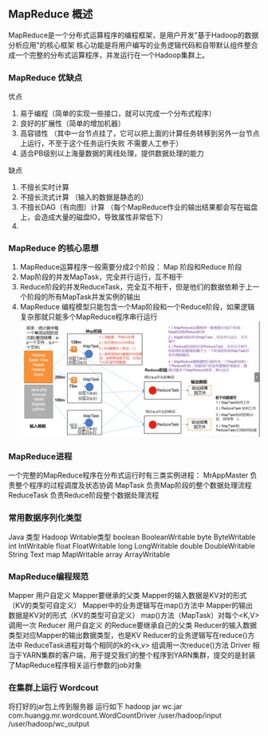 ## MapReduce 概述
MapReduce是一个分布式运算程序的编程框架，是用户开发"基于Hadoop的数据分析应用"的核心框架
核心功能是将用户编写的业务逻辑代码和自带默认组件整合成一个完整的分布式运算程序，并发运行在一个Hadoop集群上。

### MapReduce 优缺点
优点 
1. 易于编程（简单的实现一些接口，就可以完成一个分布式程序）
2. 良好的扩展性（简单的增加机器）
3. 高容错性 （其中一台节点挂了，它可以把上面的计算任务转移到另外一台节点上运行，不至于这个任务运行失败 不需要人工参于）
4. 适合PB级别以上海量数据的离线处理，提供数据处理的能力

缺点
1. 不擅长实时计算
2. 不擅长流式计算 （输入的数据是静态的）
3. 不擅长DAG（有向图）计算 （每个MapReduce作业的输出结果都会写在磁盘上，会造成大量的磁盘IO，导致属性非常低下）
4. 

### MapReduce 的核心思想
1. MapReduce运算程序一般需要分成2个阶段： Map 阶段和Reduce 阶段
2. Map阶段的并发MapTask，完全并行运行，互不相干
3. Reduce阶段的并发ReduceTask，完全互不相干，但是他们的数据依赖于上一个阶段的所有MapTask并发实例的输出
4. MapReduce 编程模型只能包含一个Map阶段和一个Reduce阶段，如果逻辑复杂那就只能多个MapReduce程序串行运行
![](imgs/001MapReduce编程核心思想.png)

### MapReduce进程
一个完整的MapReduce程序在分布式运行时有三类实例进程：
MrAppMaster 负责整个程序的过程调度及状态协调
MapTask 负责Map阶段的整个数据处理流程
ReduceTask  负责Reduce阶段整个数据处理流程

### 常用数据序列化类型
Java 类型    Hadoop Writable类型
boolean        BooleanWritable
byte            ByteWritable
int             IntWritable
float           FloatWritable
long            LongWritable
double          DoubleWritable
String          Text
map             MapWritable
array           ArrayWritable


### MapReduce编程规范
Mapper 
    用户自定义 Mapper要继承的父类
    Mapper的输入数据是KV对的形式（KV的类型可自定义）
    Mapper中的业务逻辑写在map()方法中
    Mapper的输出数据是KV对的形式（KV的类型可自定义）
    map()方法（MapTask）对每个<K,V>调用一次
Reducer 
    用户自定义 的Reduce要继承自己的父类
    Reducer的输入数据类型对应Mapper的输出数据类型，也是KV 
    Reducer的业务逻辑写在reduce()方法中
    ReduceTask进程对每个相同的k的<k,v> 组调用一次reduce()方法
Driver
    相当于YARN集群的客户端，用于提交我们的整个程序到YARN集群，提交的是封装了MapReduce程序相关运行参数的job对象

### 在集群上运行 Wordcout 
将打好的jar包上传到服务器 运行如下
hadoop jar wc.jar com.huangg.mr.wordcount.WordCountDriver /user/hadoop/input /user/hadoop/wc_output










